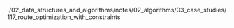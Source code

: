 ./02_data_structures_and_algorithms/notes/02_algorithms/03_case_studies/117_route_optimization_with_constraints
